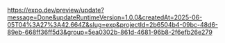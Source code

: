 https://expo.dev/preview/update?message=Done&updateRuntimeVersion=1.0.0&createdAt=2025-06-05T04%3A27%3A42.664Z&slug=exp&projectId=2b6504b4-09bc-48d6-89eb-668ff36ff5d3&group=5ea0302b-861d-4681-96b8-2f6efb26e279
